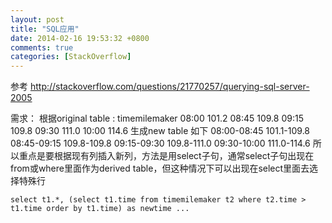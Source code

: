```yaml
---
layout: post
title: "SQL应用"
date: 2014-02-16 19:53:32 +0800
comments: true
categories: [StackOverflow]
---
```


参考
http://stackoverflow.com/questions/21770257/querying-sql-server-2005

需求：
根据original table : timemilemaker
    08:00 101.2
	08:45 109.8
	09:15 109.8
	09:30 111.0
	10:00 114.6
生成new table 如下
	08:00-08:45 101.1-109.8
	08:45-09:15 109.8-109.8
	09:15-09:30 109.8-111.0
	09:30-10:00 111.0-114.6
所以重点是要根据现有列插入新列，方法是用select子句，通常select子句出现在from或where里面作为derived table，但这种情况下可以出现在select里面去选择特殊行

    select t1.*, (select t1.time from timemilemaker t2 where t2.time > t1.time order by t1.time) as newtime ...


